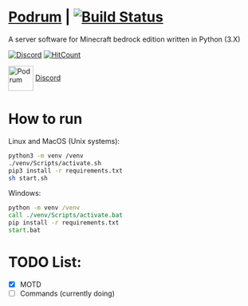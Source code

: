 # [Podrum](https://github.com/Podrum/Podrum) | [![Build Status](https://travis-ci.org/Podrum/Podrum.svg?branch=master)](https://travis-ci.org/Podrum/Podrum)
A server software for Minecraft bedrock edition written in Python (3.X)

[![Discord](https://img.shields.io/discord/705730982338101280?style=flat-square)](https://discord.gg/SGWCwd6)
[![HitCount](http://hits.dwyl.com/podrum/podrum/podrum.svg)](http://hits.dwyl.com/podrum/podrum/podrum)

<img src="https://cdn.discordapp.com/attachments/680861997650280483/705797584735830086/image0.png" alt="Podrum" title="Podrum" align="center" height="50" width="50" /> [Discord](https://discord.gg/SGWCwd6)

# How to run
Linux and MacOS (Unix systems):
```sh
python3 -m venv /venv
./venv/Scripts/activate.sh
pip3 install -r requirements.txt
sh start.sh
```
Windows:
```bat
python -m venv /venv
call ./venv/Scripts/activate.bat
pip install -r requirements.txt
start.bat
```

# TODO List:
- [x] MOTD
- [ ] Commands (currently doing)
